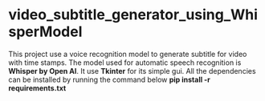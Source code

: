 # video_subtitle_generator_using_WhisperModel
This project use a voice recognition model to generate subtitle for video with time stamps. The model used for automatic speech recognition is <b>Whisper by Open AI</b>. 
It use <b>Tkinter</b> for its simple gui.
All the dependencies can be installed by running the command below
<b>pip install -r requirements.txt</b>

